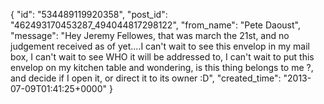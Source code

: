  {
   "id": "534489119920358",
   "post_id": "462493170453287_494044817298122",
   "from_name": "Pete Daoust",
   "message": "Hey Jeremy Fellowes, that was march the 21st, and no judgement received as of yet....I can't wait to see this envelop in my mail box, I can't wait to see WHO it will be addressed to, I can't wait to put this envelop on my kitchen table and wondering, is this thing belongs to me ?, and decide if I open it, or direct it to its owner :D",
   "created_time": "2013-07-09T01:41:25+0000"
 }
